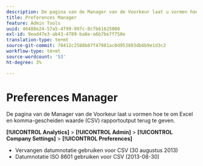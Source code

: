 ```yaml
---
description: De pagina van de Manager van de Voorkeur laat u vormen hoe te om Excel en komma-gescheiden waarde (CSV) rapportoutput terug te geven.
title: Preferences Manager
feature: Admin Tools
uuid: 46488e24-57a5-4f99-997c-0cfb61625008
exl-id: 9ead47e3-ab43-4789-ba8e-a6b7be7f750e
translation-type: tm+mt
source-git-commit: 78412c2588b07f47981ac0d953893db6b9e1d3c2
workflow-type: tm+mt
source-wordcount: '53'
ht-degree: 3%

---
```


# Preferences Manager

De pagina van de Manager van de Voorkeur laat u vormen hoe te om Excel en komma-gescheiden waarde (CSV) rapportoutput terug te geven.

**[!UICONTROL Analytics]** > **[!UICONTROL Admin]** > **[!UICONTROL Company Settings]** > **[!UICONTROL Preferences]**

* Vervangen datumnotatie gebruiken voor CSV (30 augustus 2013)
* Datumnotatie ISO 8601 gebruiken voor CSV (2013-08-30)
